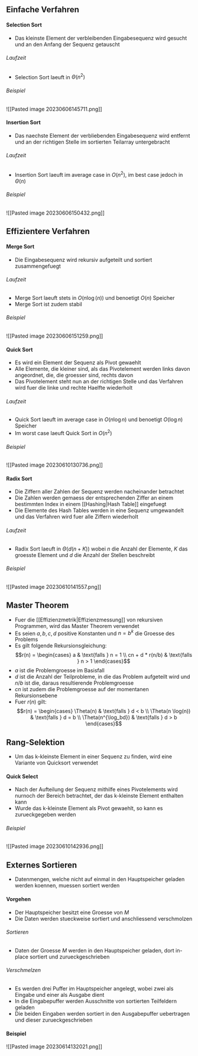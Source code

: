 ## Einfache Verfahren
#### Selection Sort
- Das kleinste Element der verbleibenden Eingabesequenz wird gesucht und an den Anfang der Sequenz getauscht
###### Laufzeit
- Selection Sort laeuft in $\Theta(n^2)$
###### Beispiel
![[Pasted image 20230606145711.png]]
#### Insertion Sort
- Das naechste Element der verbliebenden Eingabesequenz wird entfernt und an der richtigen Stelle im sortierten Teilarray untergebracht
###### Laufzeit
- Insertion Sort laeuft im average case in $O(n^2)$, im best case jedoch in $\Theta(n)$
###### Beispiel
![[Pasted image 20230606150432.png]]
## Effizientere Verfahren
#### Merge Sort
- Die Eingabesequenz wird rekursiv aufgeteilt und sortiert zusammengefuegt
###### Laufzeit
- Merge Sort laeuft stets in $O(n\log(n))$ und benoetigt $O(n)$ Speicher
- Merge Sort ist zudem stabil
###### Beispiel
![[Pasted image 20230606151259.png]]
#### Quick Sort
- Es wird ein Element der Sequenz als Pivot gewaehlt
- Alle Elemente, die kleiner sind, als das Pivotelement werden links davon angeordnet, die, die groesser sind, rechts davon
- Das Pivotelement steht nun an der richtigen Stelle und das Verfahren wird fuer die linke und rechte Haelfte wiederholt
###### Laufzeit
- Quick Sort laeuft im average case in $O(n \log n)$ und benoetigt $O(\log n)$ Speicher
- Im worst case laeuft Quick Sort in $O(n^2)$
###### Beispiel
![[Pasted image 20230610130736.png]]
#### Radix Sort
- Die Ziffern aller Zahlen der Sequenz werden nacheinander betrachtet
- Die Zahlen werden gemaess der entsprechenden Ziffer an einem bestimmten Index in einem [[Hashing|Hash Table]] eingefuegt
- Die Elemente des Hash Tables werden in eine Sequenz umgewandelt und das Verfahren wird fuer alle Ziffern wiederholt
###### Laufzeit
- Radix Sort laeuft in $\Theta(d(n + K))$ wobei $n$ die Anzahl der Elemente, $K$ das groesste Element und $d$ die Anzahl der Stellen beschreibt
###### Beispiel
![[Pasted image 20230610141557.png]]
## Master Theorem
- Fuer die [[Effizienzmetrik|Effizienzmessung]] von rekursiven Programmen, wird das Master Theorem verwendet
- Es seien $a, b, c, d$ positive Konstanten und $n = b^k$ die Groesse des Problems
- Es gilt folgende Rekursionsgleichung:
$$r(n) = \begin{cases}
a & \text{falls } n = 1 \\
cn + d * r(n/b) & \text{falls } n > 1
\end{cases}$$
- $a$ ist die Problemgroesse im Basisfall
- $d$ ist die Anzahl der Teilprobleme, in die das Problem aufgeteilt wird und $n/b$ ist die, daraus resultierende Problemgroesse
- $cn$ ist zudem die Problemgroesse auf der momentanen Rekursionsebene
- Fuer $r(n)$ gilt:
$$r(n) = \begin{cases}
\Theta(n) & \text{falls } d < b \\
\Theta(n \log(n)) & \text{falls } d = b \\
\Theta(n^{\log_bd}) & \text{falls } d > b
\end{cases}$$
## Rang-Selektion
- Um das k-kleinste Element in einer Sequenz zu finden, wird eine Variante von Quicksort verwendet
#### Quick Select
- Nach der Aufteilung der Sequenz mithilfe eines Pivotelements wird nurnoch der Bereich betrachtet, der das k-kleinste Element enthalten kann
- Wurde das k-kleinste Element als Pivot gewaehlt, so kann es zurueckgegeben werden
###### Beispiel
![[Pasted image 20230610142936.png]]
## Externes Sortieren
- Datenmengen, welche nicht auf einmal in den Hauptspeicher geladen werden koennen, muessen sortiert werden
#### Vorgehen
- Der Hauptspeicher besitzt eine Groesse von $M$
- Die Daten werden stueckweise sortiert und anschliessend verschmolzen
###### Sortieren
- Daten der Groesse $M$ werden in den Hauptspeicher geladen, dort in-place sortiert und zurueckgeschrieben
###### Verschmelzen
- Es werden drei Puffer im Hauptspeicher angelegt, wobei zwei als Eingabe und einer als Ausgabe dient
- In die Eingabepuffer werden Ausschnitte von sortierten Teilfeldern geladen
- Die beiden Eingaben werden sortiert in den Ausgabepuffer uebertragen und dieser zurueckgeschrieben
#### Beispiel
![[Pasted image 20230614132021.png]]